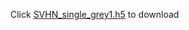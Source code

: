 Click [SVHN_single_grey1.h5](https://drive.google.com/file/d/1WN_Kmd2uOMRjMbf-2_CxWh84SITwzmDk/view?usp=sharing) to download
